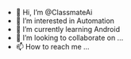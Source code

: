 - 👋 Hi, I’m @ClassmateAi
- 👀 I’m interested in Automation
- 🌱 I’m currently learning Android 
- 💞️ I’m looking to collaborate on ...
- 📫 How to reach me ...

<!---
ClassmateAi/ClassmateAi is a ✨ special ✨ repository because its `README.md` (this file) appears on your GitHub profile.
You can click the Preview link to take a look at your changes.
--->
